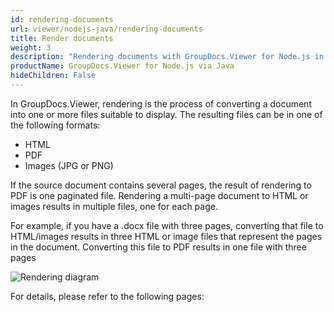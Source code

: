 ```yaml
---
id: rendering-documents
url: viewer/nodejs-java/rendering-documents
title: Render documents
weight: 3
description: "Rendering documents with GroupDocs.Viewer for Node.js in your Java applications."
productName: GroupDocs.Viewer for Node.js via Java
hideChildren: False
---
```

In GroupDocs.Viewer, rendering is the process of converting a document into one or more files suitable to display. The resulting files can be in one of the following formats:

* HTML
* PDF
* Images (JPG or PNG)

If the source document contains several pages, the result of rendering to PDF is one paginated file.
Rendering a multi-page document to HTML or images results in multiple files, one for each page.

For example, if you have a .docx file with three pages, converting that file to HTML/images results in three HTML or image files that represent the pages in the document. Converting this file to PDF results in one file with three pages

![Rendering diagram](/viewer/java/images/getting-started/features-overview/rendering.png)

For details, please refer to the following pages: